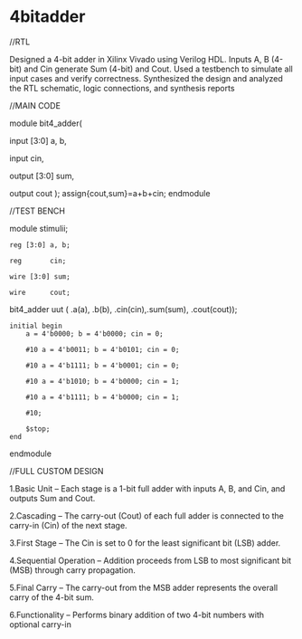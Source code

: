 # 4bitadder
//RTL

Designed a 4-bit adder in Xilinx Vivado using Verilog HDL. Inputs A, B (4-bit) and Cin generate Sum (4-bit) and Cout. Used a testbench to simulate all input cases and verify correctness. Synthesized the design and analyzed the RTL schematic, logic connections, and synthesis reports

//MAIN CODE

module bit4_adder(

input [3:0] a, b,

input cin,

 output [3:0] sum,
    
output cout
);
    assign{cout,sum}=a+b+cin;
endmodule


//TEST BENCH

module stimulii;

    reg [3:0] a, b;
    
    reg       cin;
    
    wire [3:0] sum;
    
    wire      cout;

bit4_adder uut ( .a(a), .b(b), .cin(cin),.sum(sum), .cout(cout));

    initial begin
        a = 4'b0000; b = 4'b0000; cin = 0;
       
        #10 a = 4'b0011; b = 4'b0101; cin = 0;
        
        #10 a = 4'b1111; b = 4'b0001; cin = 0;
        
        #10 a = 4'b1010; b = 4'b0000; cin = 1;
        
        #10 a = 4'b1111; b = 4'b0000; cin = 1;
        
        #10;
        
        $stop;
    end
    
endmodule

//FULL CUSTOM DESIGN

1.Basic Unit – Each stage is a 1-bit full adder with inputs A, B, and Cin, and outputs Sum and Cout.

2.Cascading – The carry-out (Cout) of each full adder is connected to the carry-in (Cin) of the next stage.

3.First Stage – The Cin is set to 0 for the least significant bit (LSB) adder.

4.Sequential Operation – Addition proceeds from LSB to most significant bit (MSB) through carry propagation.

5.Final Carry – The carry-out from the MSB adder represents the overall carry of the 4-bit sum.

6.Functionality – Performs binary addition of two 4-bit numbers with optional carry-in

